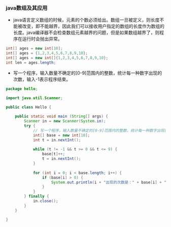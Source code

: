 ### java数组及其应用

* java语言定义数组的时候，元素的个数必须给出。数组一旦被定义，则长度不能被改变，即不能越界，因此我们可以接收用户指定的数组的长度作为数组的长度。java编译器不会检查数组元素越界的问题，但是如果数组越界了，则程序在运行时会抛出异常。
```java
int[] ages = new int[10];
int[] ages = {1,2,3,4,5,6,7,8,9,10};
int[] ages = new int[]{1,2,3,4,5,6,7,8,9,10};
int len = ages.length;
```

* 写一个程序，输入数量不确定的[0-9]范围内的整数，统计每一种数字出现的次数，输入-1表示程序结束。
```java
package hello;

import java.util.Scanner;

public class Hello {
	
	public static void main (String[] args) {
		Scanner in = new Scanner(System.in);
		try {
			// 写一个程序，输入数量不确定的[0-9]范围内的整数，统计每一种数字出现的次数，输入-1表示程序结束。
			int[] base = new int[10];
			int t = in.nextInt();
			
			while (t != -1 && t >= 0 && t <= 9) {
				base[t]++;
				t = in.nextInt();
			}
			
			for (int i = 0; i < base.length; i++) {
				if (base[i] > 0) {
					System.out.println(i + "出现的次数是：" + base[i] + "次");
				}
			}
		} finally {
			in.close();
		}
	}

}
```
